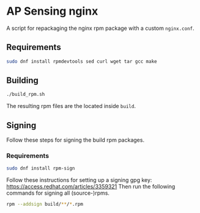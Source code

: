 # AP Sensing nginx

A script for repackaging the nginx rpm package with a custom `nginx.conf`.

##  Requirements

```bash
sudo dnf install rpmdevtools sed curl wget tar gcc make
```

## Building

```bash
./build_rpm.sh
```

The resulting rpm files are the located inside `build`.

## Signing

Follow these steps for signing the build rpm packages.

### Requirements

```bash
sudo dnf install rpm-sign
```

Follow these instructions for setting up a signing gpg key: https://access.redhat.com/articles/3359321
Then run the following commands for signing all (source-)rpms.
```bash
rpm --addsign build/**/*.rpm
```